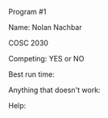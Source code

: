 Program #1

Name:
Nolan Nachbar

COSC 2030

Competing: YES or NO

Best run time:

Anything that doesn't work:

Help:

